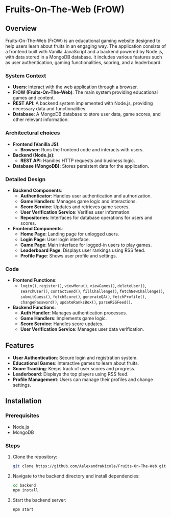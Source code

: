# Fruits-On-The-Web (FrOW)

## Overview

Fruits-On-The-Web (FrOW) is an educational gaming website designed to help users learn about fruits in an engaging way. The application consists of a frontend built with Vanilla JavaScript and a backend powered by Node.js, with data stored in a MongoDB database. It includes various features such as user authentication, gaming functionalities, scoring, and a leaderboard.

### System Context
- **Users**: Interact with the web application through a browser.
- **FrOW (Fruits-On-The-Web)**: The main system providing educational games and content.
- **REST API**: A backend system implemented with Node.js, providing necessary data and functionalities.
- **Database**: A MongoDB database to store user data, game scores, and other relevant information.

### Architectural choices
- **Frontend (Vanilla JS)**: 
  - **Browser**: Runs the frontend code and interacts with users.
- **Backend (Node.js)**: 
  - **REST API**: Handles HTTP requests and business logic.
- **Database (MongoDB)**: Stores persistent data for the application.

### Detailed Design
- **Backend Components**:
  - **Authenticator**: Handles user authentication and authorization.
  - **Game Handlers**: Manages game logic and interactions.
  - **Score Service**: Updates and retrieves game scores.
  - **User Verification Service**: Verifies user information.
  - **Repositories**: Interfaces for database operations for users and scores.
- **Frontend Components**:
  - **Home Page**: Landing page for unlogged users.
  - **Login Page**: User login interface.
  - **Game Page**: Main interface for logged-in users to play games.
  - **Leaderboard Page**: Displays user rankings using RSS feed.
  - **Profile Page**: Shows user profile and settings.

### Code
- **Frontend Functions**:
  - `login()`, `register()`, `viewMenu()`, `viewGames()`, `deleteUser()`, `searchUser()`, `contactSend()`, `fillChallenge()`, `fetchNewChallenge()`, `submitGuess()`, `fetchScore()`, `generateQA()`, `fetchProfile()`, `changePassword()`, `updateRanksBox()`, `parseRSSFeed()`.
- **Backend Functions**:
  - **Auth Handler**: Manages authentication processes.
  - **Game Handlers**: Implements game logic.
  - **Score Service**: Handles score updates.
  - **User Verification Service**: Manages user data verification.

## Features

- **User Authentication**: Secure login and registration system.
- **Educational Games**: Interactive games to learn about fruits.
- **Score Tracking**: Keeps track of user scores and progress.
- **Leaderboard**: Displays the top players using RSS feed.
- **Profile Management**: Users can manage their profiles and change settings.

## Installation

### Prerequisites
- Node.js
- MongoDB

### Steps
1. Clone the repository:
   ```bash
   git clone https://github.com/AalexandraNicole/Fruits-On-The-Web.git
   ```
2. Navigate to the backend directory and install dependencies:
    ```bash
    cd backend
    npm install
    ```
3. Start the backend server:
    ```bash
    npm start
    ```
